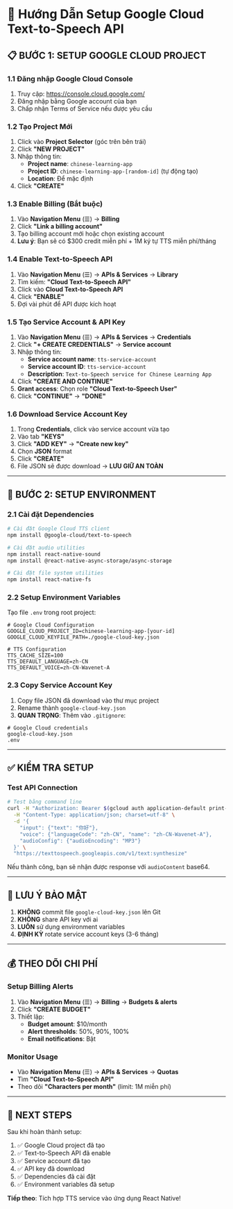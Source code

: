 # 🔧 Hướng Dẫn Setup Google Cloud Text-to-Speech API

## 📋 **BƯỚC 1: SETUP GOOGLE CLOUD PROJECT**

### 1.1 Đăng nhập Google Cloud Console
1. Truy cập: https://console.cloud.google.com/
2. Đăng nhập bằng Google account của bạn
3. Chấp nhận Terms of Service nếu được yêu cầu

### 1.2 Tạo Project Mới
1. Click vào **Project Selector** (góc trên bên trái)
2. Click **"NEW PROJECT"**
3. Nhập thông tin:
   - **Project name**: `chinese-learning-app`
   - **Project ID**: `chinese-learning-app-[random-id]` (tự động tạo)
   - **Location**: Để mặc định
4. Click **"CREATE"**

### 1.3 Enable Billing (Bắt buộc)
1. Vào **Navigation Menu** (☰) → **Billing**
2. Click **"Link a billing account"**
3. Tạo billing account mới hoặc chọn existing account
4. **Lưu ý**: Bạn sẽ có $300 credit miễn phí + 1M ký tự TTS miễn phí/tháng

### 1.4 Enable Text-to-Speech API
1. Vào **Navigation Menu** (☰) → **APIs & Services** → **Library**
2. Tìm kiếm: **"Cloud Text-to-Speech API"**
3. Click vào **Cloud Text-to-Speech API**
4. Click **"ENABLE"**
5. Đợi vài phút để API được kích hoạt

### 1.5 Tạo Service Account & API Key
1. Vào **Navigation Menu** (☰) → **APIs & Services** → **Credentials**
2. Click **"+ CREATE CREDENTIALS"** → **Service account**
3. Nhập thông tin:
   - **Service account name**: `tts-service-account`
   - **Service account ID**: `tts-service-account`
   - **Description**: `Text-to-Speech service for Chinese Learning App`
4. Click **"CREATE AND CONTINUE"**
5. **Grant access**: Chọn role **"Cloud Text-to-Speech User"**
6. Click **"CONTINUE"** → **"DONE"**

### 1.6 Download Service Account Key
1. Trong **Credentials**, click vào service account vừa tạo
2. Vào tab **"KEYS"**
3. Click **"ADD KEY"** → **"Create new key"**
4. Chọn **JSON** format
5. Click **"CREATE"**
6. File JSON sẽ được download → **LƯU GIỮ AN TOÀN**

---

## 🔑 **BƯỚC 2: SETUP ENVIRONMENT**

### 2.1 Cài đặt Dependencies
```bash
# Cài đặt Google Cloud TTS client
npm install @google-cloud/text-to-speech

# Cài đặt audio utilities
npm install react-native-sound
npm install @react-native-async-storage/async-storage

# Cài đặt file system utilities
npm install react-native-fs
```

### 2.2 Setup Environment Variables
Tạo file `.env` trong root project:
```env
# Google Cloud Configuration
GOOGLE_CLOUD_PROJECT_ID=chinese-learning-app-[your-id]
GOOGLE_CLOUD_KEYFILE_PATH=./google-cloud-key.json

# TTS Configuration
TTS_CACHE_SIZE=100
TTS_DEFAULT_LANGUAGE=zh-CN
TTS_DEFAULT_VOICE=zh-CN-Wavenet-A
```

### 2.3 Copy Service Account Key
1. Copy file JSON đã download vào thư mục project
2. Rename thành `google-cloud-key.json`
3. **QUAN TRỌNG**: Thêm vào `.gitignore`:
```gitignore
# Google Cloud credentials
google-cloud-key.json
.env
```

---

## ✅ **KIỂM TRA SETUP**

### Test API Connection
```bash
# Test bằng command line
curl -H "Authorization: Bearer $(gcloud auth application-default print-access-token)" \
  -H "Content-Type: application/json; charset=utf-8" \
  -d '{
    "input": {"text": "你好"},
    "voice": {"languageCode": "zh-CN", "name": "zh-CN-Wavenet-A"},
    "audioConfig": {"audioEncoding": "MP3"}
  }' \
  "https://texttospeech.googleapis.com/v1/text:synthesize"
```

Nếu thành công, bạn sẽ nhận được response với `audioContent` base64.

---

## 🚨 **LƯU Ý BẢO MẬT**

1. **KHÔNG** commit file `google-cloud-key.json` lên Git
2. **KHÔNG** share API key với ai
3. **LUÔN** sử dụng environment variables
4. **ĐỊNH KỲ** rotate service account keys (3-6 tháng)

---

## 💰 **THEO DÕI CHI PHÍ**

### Setup Billing Alerts
1. Vào **Navigation Menu** (☰) → **Billing** → **Budgets & alerts**
2. Click **"CREATE BUDGET"**
3. Thiết lập:
   - **Budget amount**: $10/month
   - **Alert thresholds**: 50%, 90%, 100%
   - **Email notifications**: Bật

### Monitor Usage
- Vào **Navigation Menu** (☰) → **APIs & Services** → **Quotas**
- Tìm **"Cloud Text-to-Speech API"**
- Theo dõi **"Characters per month"** (limit: 1M miễn phí)

---

## 🔄 **NEXT STEPS**

Sau khi hoàn thành setup:
1. ✅ Google Cloud project đã tạo
2. ✅ Text-to-Speech API đã enable
3. ✅ Service account đã tạo
4. ✅ API key đã download
5. ✅ Dependencies đã cài đặt
6. ✅ Environment variables đã setup

**Tiếp theo**: Tích hợp TTS service vào ứng dụng React Native! 